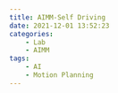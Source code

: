 ```yaml
---
title: AIMM-Self Driving
date: 2021-12-01 13:52:23
categories:
    - Lab
    - AIMM
tags:
    - AI
    - Motion Planning
---
```

